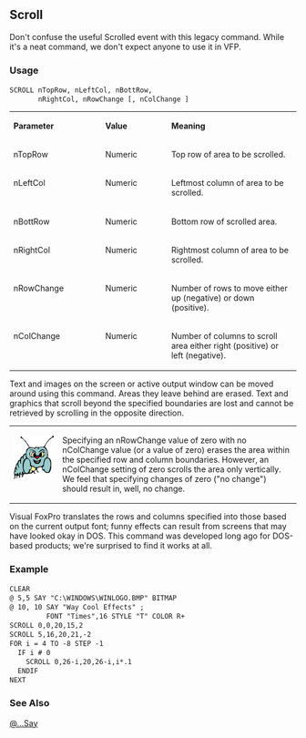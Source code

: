 ## Scroll

Don't confuse the useful Scrolled event with this legacy command. While it's a neat command, we don't expect anyone to use it in VFP. 

### Usage

```foxpro
SCROLL nTopRow, nLeftCol, nBottRow,
       nRightCol, nRowChange [, nColChange ]
```
<table>
<tr>
  <td width="32%" valign="top">
  <p><b>Parameter</b></p>
  </td>
  <td width="23%" valign="top">
  <p><b>Value</b></p>
  </td>
  <td width="45%" valign="top">
  <p><b>Meaning</b></p>
  </td>
 </tr>
<tr>
  <td width="32%" valign="top">
  <p>nTopRow</p>
  </td>
  <td width="23%" valign="top">
  <p>Numeric</p>
  </td>
  <td width="45%" valign="top">
  <p>Top row of area to be scrolled.</p>
  </td>
 </tr>
<tr>
  <td width="32%" valign="top">
  <p>nLeftCol</p>
  </td>
  <td width="23%" valign="top">
  <p>Numeric</p>
  </td>
  <td width="45%" valign="top">
  <p>Leftmost column of area to be scrolled.</p>
  </td>
 </tr>
<tr>
  <td width="32%" valign="top">
  <p>nBottRow</p>
  </td>
  <td width="23%" valign="top">
  <p>Numeric</p>
  </td>
  <td width="45%" valign="top">
  <p>Bottom row of scrolled area.</p>
  </td>
 </tr>
<tr>
  <td width="32%" valign="top">
  <p>nRightCol</p>
  </td>
  <td width="23%" valign="top">
  <p>Numeric</p>
  </td>
  <td width="45%" valign="top">
  <p>Rightmost column of area to be scrolled. </p>
  </td>
 </tr>
<tr>
  <td width="32%" valign="top">
  <p>nRowChange</p>
  </td>
  <td width="23%" valign="top">
  <p>Numeric</p>
  </td>
  <td width="45%" valign="top">
  <p>Number of rows to move either up (negative) or down (positive).</p>
  </td>
 </tr>
<tr>
  <td width="32%" valign="top">
  <p>nColChange</p>
  </td>
  <td width="23%" valign="top">
  <p>Numeric</p>
  </td>
  <td width="45%" valign="top">
  <p>Number of columns to scroll area either right (positive) or left (negative).</p>
  </td>
 </tr>
</table>

Text and images on the screen or active output window can be moved around using this command. Areas they leave behind are erased. Text and graphics that scroll beyond the specified boundaries are lost and cannot be retrieved by scrolling in the opposite direction. 

<table>
<tr>
  <td width="17%" valign="top">
<p><img width="95" height="78" src="bug.gif">
  </td>
  <td width="83%">
  <p>Specifying an nRowChange value of zero with no nColChange value (or a value of zero) erases the area within the specified row and column boundaries. However, an nColChange setting of zero scrolls the area only vertically. We feel that specifying changes of zero (&quot;no change&quot;) should result in, well, no change.</p>
  </td>
 </tr>
</table>

Visual FoxPro translates the rows and columns specified into those based on the current output font; funny effects can result from screens that may have looked okay in DOS. This command was developed long ago for DOS-based products; we're surprised to find it works at all.

### Example

```foxpro
CLEAR
@ 5,5 SAY "C:\WINDOWS\WINLOGO.BMP" BITMAP
@ 10, 10 SAY "Way Cool Effects" ;
         FONT "Times",16 STYLE "T" COLOR R+
SCROLL 0,0,20,15,2
SCROLL 5,16,20,21,-2
FOR i = 4 TO -8 STEP -1
  IF i # 0
    SCROLL 0,26-i,20,26-i,i*.1
  ENDIF
NEXT
```
### See Also

[@...Say](s4g175.md)